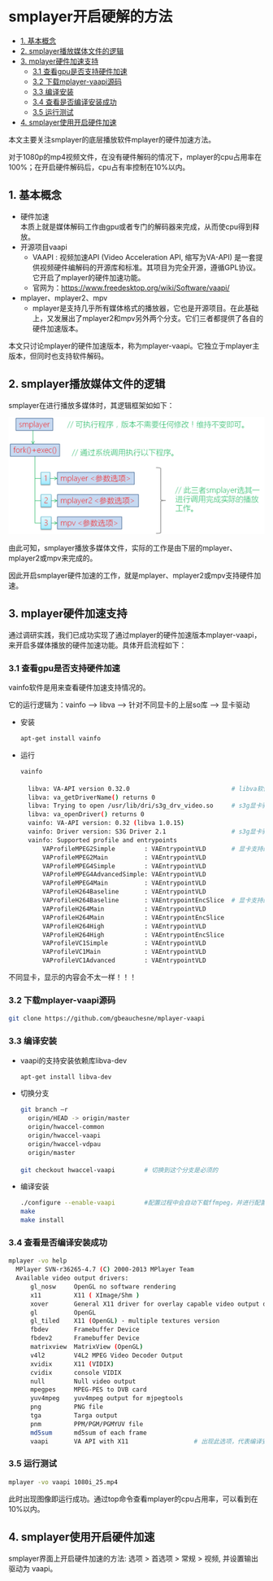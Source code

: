 # smplayer开启硬解的方法

- [1. 基本概念](#1-基本概念)
- [2. smplayer播放媒体文件的逻辑](#2-smplayer播放媒体文件的逻辑)
- [3. mplayer硬件加速支持](#3-mplayer硬件加速支持)
  - [3.1 查看gpu是否支持硬件加速](#31-查看gpu是否支持硬件加速)
  - [3.2 下载mplayer-vaapi源码](#32-下载mplayer-vaapi源码)
  - [3.3 编译安装](#33-编译安装)
  - [3.4 查看是否编译安装成功](#34-查看是否编译安装成功)
  - [3.5 运行测试](#35-运行测试)
- [4. smplayer使用开启硬件加速](#4-smplayer使用开启硬件加速)

本文主要关注smplayer的底层播放软件mplayer的硬件加速方法。

对于1080p的mp4视频文件，在没有硬件解码的情况下，mplayer的cpu占用率在100%；在开启硬件解码后，cpu占有率控制在10%以内。

## 1. 基本概念

- 硬件加速  
  本质上就是媒体解码工作由gpu或者专门的解码器来完成，从而使cpu得到释放。
- 开源项目vaapi
  - VAAPI : 视频加速API (Video Acceleration API, 缩写为VA-API) 是一套提供视频硬件编解码的开源库和标准。其项目为完全开源，遵循GPL协议。它开启了mplayer的硬件加速功能。
  - 官网为：<https://www.freedesktop.org/wiki/Software/vaapi/>
- mplayer、mplayer2、mpv  
  - mplayer是支持几乎所有媒体格式的播放器，它也是开源项目。在此基础上，又发展出了mplayer2和mpv另外两个分支。它们三者都提供了各自的硬件加速版本。

本文只讨论mplayer的硬件加速版本，称为mplayer-vaapi。它独立于mplayer主版本，但同时也支持软件解码。

## 2. smplayer播放媒体文件的逻辑

smplayer在进行播放多媒体时，其逻辑框架如如下：

![001.png](001.png)

由此可知，smplayer播放多媒体文件，实际的工作是由下层的mplayer、mplayer2或mpv来完成的。

因此开启smplayer硬件加速的工作，就是mplayer、mplayer2或mpv支持硬件加速。

## 3. mplayer硬件加速支持

通过调研实践，我们已成功实现了通过mplayer的硬件加速版本mplayer-vaapi，来开启多媒体播放的硬件加速功能。具体开启流程如下：

### 3.1 查看gpu是否支持硬件加速

vainfo软件是用来查看硬件加速支持情况的。

它的运行逻辑为：vainfo  -->  libva  -->  针对不同显卡的上层so库  -->  显卡驱动

- 安装

  ```bash
  apt-get install vainfo
  ```

- 运行

  ```bash
  vainfo

    libva: VA-API version 0.32.0                            # libva软件版本
    libva: va_getDriverName() returns 0
    libva: Trying to open /usr/lib/dri/s3g_drv_video.so     # s3g显卡驱动上层so库。
    libva: va_openDriver() returns 0
    vainfo: VA-API version: 0.32 (libva 1.0.15)
    vainfo: Driver version: S3G Driver 2.1                  # s3g显卡驱动版本
    vainfo: Supported profile and entrypoints
        VAProfileMPEG2Simple        : VAEntrypointVLD       # 显卡支持的硬解格式，此处为mpeg2simple
        VAProfileMPEG2Main          : VAEntrypointVLD
        VAProfileMPEG4Simple        : VAEntrypointVLD
        VAProfileMPEG4AdvancedSimple: VAEntrypointVLD
        VAProfileMPEG4Main          : VAEntrypointVLD
        VAProfileH264Baseline       : VAEntrypointVLD
        VAProfileH264Baseline       : VAEntrypointEncSlice  # 显卡支持的硬件编码格式
        VAProfileH264Main           : VAEntrypointVLD
        VAProfileH264Main           : VAEntrypointEncSlice
        VAProfileH264High           : VAEntrypointVLD
        VAProfileH264High           : VAEntrypointEncSlice
        VAProfileVC1Simple          : VAEntrypointVLD
        VAProfileVC1Main            : VAEntrypointVLD
        VAProfileVC1Advanced        : VAEntrypointVLD
  ```

不同显卡，显示的内容会不太一样！！！

### 3.2 下载mplayer-vaapi源码

  ```bash
  git clone https://github.com/gbeauchesne/mplayer-vaapi
  ```

### 3.3 编译安装

- vaapi的支持安装依赖库libva-dev

  ```bash
  apt-get install libva-dev
  ```

- 切换分支

  ```bash
  git branch –r
    origin/HEAD -> origin/master
    origin/hwaccel-common
    origin/hwaccel-vaapi
    origin/hwaccel-vdpau
    origin/master

  git checkout hwaccel-vaapi        # 切换到这个分支是必须的
  ```

- 编译安装

  ```bash
  ./configure --enable-vaapi        #配置过程中会自动下载ffmpeg，并进行配置。
  make
  make install
  ```

### 3.4 查看是否编译安装成功

  ```bash
  mplayer -vo help
    MPlayer SVN-r36265-4.7 (C) 2000-2013 MPlayer Team
    Available video output drivers:
        gl_nosw     OpenGL no software rendering
        x11         X11 ( XImage/Shm )
        xover       General X11 driver for overlay capable video output drivers
        gl          OpenGL
        gl_tiled    X11 (OpenGL) - multiple textures version
        fbdev       Framebuffer Device
        fbdev2      Framebuffer Device
        matrixview  MatrixView (OpenGL)
        v4l2        V4L2 MPEG Video Decoder Output
        xvidix      X11 (VIDIX)
        cvidix      console VIDIX
        null        Null video output
        mpegpes     MPEG-PES to DVB card
        yuv4mpeg    yuv4mpeg output for mjpegtools
        png         PNG file
        tga         Targa output
        pnm         PPM/PGM/PGMYUV file
        md5sum      md5sum of each frame
        vaapi       VA API with X11                  # 出现此选项，代表编译安装成功
  ```

### 3.5 运行测试

  ```bash
  mplayer -vo vaapi 1080i_25.mp4
  ```

此时出现图像即运行成功。通过top命令查看mplayer的cpu占用率，可以看到在10%以内。

## 4. smplayer使用开启硬件加速

smplayer界面上开启硬件加速的方法: 选项 > 首选项 > 常规 > 视频, 并设置输出驱动为 vaapi。
